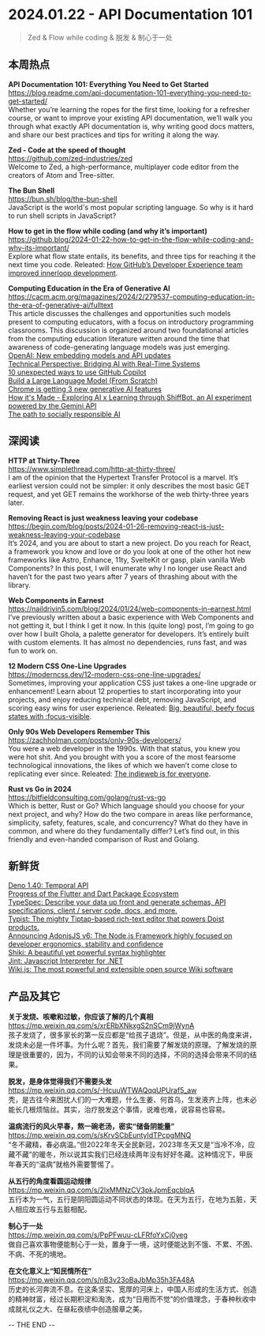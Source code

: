 2024.01.22 - API Documentation 101  
========  

> Zed & Flow while coding & 脱发 & 制心于一处 

## 本周热点

**API Documentation 101: Everything You Need to Get Started**  
https://blog.readme.com/api-documentation-101-everything-you-need-to-get-started/  
Whether you’re learning the ropes for the first time, looking for a refresher course, or want to improve your existing API documentation, we’ll walk you through what exactly API documentation is, why writing good docs matters, and share our best practices and tips for writing it along the way.

**Zed - Code at the speed of thought**  
https://github.com/zed-industries/zed  
Welcome to Zed, a high-performance, multiplayer code editor from the creators of Atom and Tree-sitter.

**The Bun Shell**  
https://bun.sh/blog/the-bun-shell  
JavaScript is the world's most popular scripting language. So why is it hard to run shell scripts in JavaScript?

**How to get in the flow while coding (and why it’s important)**  
https://github.blog/2024-01-22-how-to-get-in-the-flow-while-coding-and-why-its-important/  
Explore what flow state entails, its benefits, and three tips for reaching it the next time you code. Releated: [How GitHub’s Developer Experience team improved innerloop development](https://github.blog/2024-01-24-how-githubs-developer-experience-team-improved-innerloop-development/).  

**Computing Education in the Era of Generative AI**  
https://cacm.acm.org/magazines/2024/2/279537-computing-education-in-the-era-of-generative-ai/fulltext  
This article discusses the challenges and opportunities such models present to computing educators, with a focus on introductory programming classrooms. This discussion is organized around two foundational articles from the computing education literature written around the time that awareness of code-generating language models was just emerging. 
[OpenAI: New embedding models and API updates](https://openai.com/blog/new-embedding-models-and-api-updates)  
[Technical Perspective: Bridging AI with Real-Time Systems](https://cacm.acm.org/magazines/2024/2/279541-technical-perspective-bridging-ai-with-real-time-systems/fulltext)  
[10 unexpected ways to use GitHub Copilot](https://github.blog/2024-01-22-10-unexpected-ways-to-use-github-copilot/)  
[Build a Large Language Model (From Scratch)](https://github.com/rasbt/LLMs-from-scratch)  
[Chrome is getting 3 new generative AI features](https://blog.google/products/chrome/google-chrome-generative-ai-features-january-2024/)  
[How it's Made - Exploring AI x Learning through ShiffBot, an AI experiment powered by the Gemini API](https://developers.googleblog.com/2024/01/how-its-made-learning-through-shiffbot-powered-by-gemini-api.html)  
[The path to socially responsible AI](https://stackoverflow.blog/2024/01/18/the-path-to-socially-responsible-ai/)  

##  深阅读

**HTTP at Thirty-Three**  
https://www.simplethread.com/http-at-thirty-three/  
I am of the opinion that the Hypertext Transfer Protocol is a marvel. It’s earliest version could not be simpler: it only describes the most basic GET request, and yet GET remains the workhorse of the web thirty-three years later. 

**Removing React is just weakness leaving your codebase**  
https://begin.com/blog/posts/2024-01-26-removing-react-is-just-weakness-leaving-your-codebase  
It’s 2024, and you are about to start a new project. Do you reach for React, a framework you know and love or do you look at one of the other hot new frameworks like Astro, Enhance, 11ty, SvelteKit or gasp, plain vanilla Web Components? In this post, I will enumerate why I no longer use React and haven’t for the past two years after 7 years of thrashing about with the library.

**Web Components in Earnest**  
https://naildrivin5.com/blog/2024/01/24/web-components-in-earnest.html  
I’ve previously written about a basic experience with Web Components and not getting it, but I think I get it now. In this (quite long) post, I’m going to go over how I built Ghola, a palette generator for developers. It’s entirely built with custom elements. It has almost no dependencies, runs fast, and was fun to work on.

**12 Modern CSS One-Line Upgrades**  
https://moderncss.dev/12-modern-css-one-line-upgrades/  
Sometimes, improving your application CSS just takes a one-line upgrade or enhancement! Learn about 12 properties to start incorporating into your projects, and enjoy reducing technical debt, removing JavaScript, and scoring easy wins for user experience. Releated: [Big, beautiful, beefy focus states with :focus-visible](https://daverupert.com/2024/01/focus-visible-love/).

**Only 90s Web Developers Remember This**  
https://zachholman.com/posts/only-90s-developers/  
You were a web developer in the 1990s. With that status, you knew you were hot shit. And you brought with you a score of the most fearsome technological innovations, the likes of which we haven’t come close to replicating ever since. Releated: [The indieweb is for everyone](https://werd.io/view/65b517fa674577477806cc34).  

**Rust vs Go in 2024**  
https://bitfieldconsulting.com/golang/rust-vs-go  
Which is better, Rust or Go? Which language should you choose for your next project, and why? How do the two compare in areas like performance, simplicity, safety, features, scale, and concurrency? What do they have in common, and where do they fundamentally differ? Let’s find out, in this friendly and even-handed comparison of Rust and Golang.

## 新鲜货

[Deno 1.40: Temporal API](https://deno.com/blog/v1.40)  
[Progress of the Flutter and Dart Package Ecosystem](https://medium.com/flutter/progress-of-the-flutter-package-ecosystem-17cded9a0703)  
[TypeSpec: Describe your data up front and generate schemas, API specifications, client / server code, docs, and more.](https://typespec.io/)  
[Typist: The mighty Tiptap-based rich-text editor that powers Doist products.](https://github.com/Doist/typist)  
[Announcing AdonisJS v6: The Node.js Framework highly focused on developer ergonomics, stability and confidence](https://github.com/adonisjs/core)  
[Shiki: A beautiful yet powerful syntax highlighter](https://github.com/shikijs/shiki)  
[Jint: Javascript Interpreter for .NET](https://github.com/sebastienros/jint)  
[Wiki.js: The most powerful and extensible open source Wiki software](https://js.wiki/)  

## 产品及其它  

**关于发烧、咳嗽和过敏，你应该了解的几个真相**  
https://mp.weixin.qq.com/s/xrERbXNkxgS2nSCm9jWynA  
孩子发烧了，很多家长的第一反应都是“给孩子退烧”。但是，从中医的角度来讲，发烧未必是一件坏事。为什么呢？首先，我们需要了解发烧的原理。了解发烧的原理是很重要的，因为，不同的认知会带来不同的选择，不同的选择会带来不同的结果。

**脱发，是身体觉得我们不需要头发**  
https://mp.weixin.qq.com/s/-HcuuWTWAQqqUPUraf5_aw  
秃，是古往今来困扰人们的一大难题，什么生姜、何首乌，生发液齐上阵，也未必能长几根烦恼丝。其实，治疗脱发这个事情，说难也难，说容易也容易。

**温病流行的风火早春，熬一碗老汤，密实“储备阴能量”**  
https://mp.weixin.qq.com/s/sKrvSCbEuntyIdTPcpgMNQ  
“冬不藏精，春必病温。”但2022年冬天全民新冠，2023年冬天又是“当冷不冷，应藏不藏”的暖冬，所以说其实我们已经连续两年没有好好冬藏。这种情况下，甲辰年春天的“温病”就格外需要警惕了。

**从五行的角度看圆运动规律**  
https://mp.weixin.qq.com/s/2lxMMNzCV3pkJpmEqcblqA  
五行本为一气，五行是阴阳圆运动不同状态的体现。在天为五行，在地为五脏，天人相应故五行与五脏相配。

**制心于一处**  
https://mp.weixin.qq.com/s/PpPFwuu-cLFRfoYxCj0yeg  
做自己喜欢事物便能制心于一处，置身于一境，这时便能达到不饿、不累、不困、不病、不死的境地。

**在文化意义上“知民情所在”**  
https://mp.weixin.qq.com/s/nB3v23oBaJbMp35h3FA48A  
历史的长河奔流不息。在这条坚实、宽厚的河床上，中国人形成的生活方式、创造的精神财富，经过长期积淀和淘洗，成为“日用而不觉”的价值理念，于春种秋收中成就礼仪之大、在昼耘夜绩中创造服章之美。

-- THE END --
